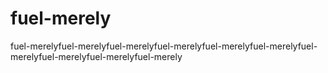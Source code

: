 # fuel-merely
fuel-merelyfuel-merelyfuel-merelyfuel-merelyfuel-merelyfuel-merelyfuel-merelyfuel-merelyfuel-merelyfuel-merely
